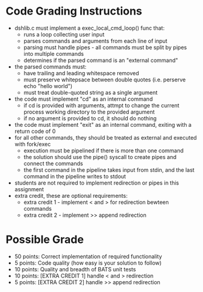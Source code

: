 # Code Grading Instructions

- dshlib.c must implement a exec_local_cmd_loop() func that:
  - runs a loop collecting user input
  - parses commands and arguments from each line of input
  - parsing must handle pipes - all commands must be split by pipes into multiple commands
  - determines if the parsed command is an "external command"
- the parsed commands must:
  - have trailing and leading whitespace removed
  - must preserve whitepsace between double quotes (i.e. perserve echo "hello     world")
  - must treat double-quoted string as a single argument
- the code must implement "cd" as an internal command
  - if cd is provided with arguments, attmpt to change the current process working directory to the provided argument
  - if no argument is provided to cd, it should do nothing
- the code must implement "exit" as an internal command, exiting with a return code of 0
- for all other commands, they should be treated as external and executed with fork/exec
  - execution must be pipelined if there is more than one command
  - the solution should use the pipe() syscall to create pipes and connect the commands
  - the first command in the pipeline takes input from stdin, and the last command in the pipeline writes to stdout
- students are not required to implement redirection or pipes in this assignment
- extra credit, these are optional requirements:
  - extra credit 1 - implement < and > for redirection bewteen commands
  - extra credit 2 - implement >> append redirection

# Possible Grade

- 50 points: Correct implementation of required functionality
- 5 points:  Code quality (how easy is your solution to follow)
- 10 points: Quality and breadth of BATS unit tests
- 10 points: [EXTRA CREDIT 1] handle < and > redirection
- 5 points: [EXTRA CREDIT 2] handle >> append redirection